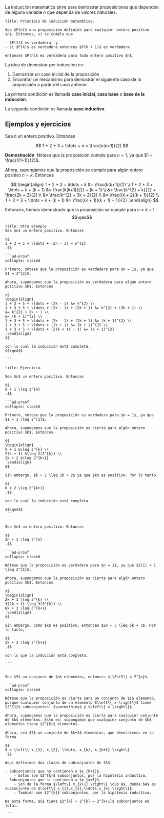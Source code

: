 La inducción matemática sirve para demostrar proposiciones que dependen de alguna variable $n$ que dependa de valores naturales.

```ad-proposition
title: Principio de inducción matemática.

Sea $P(n)$ una proposición definida para cualquier entero positivo $n$. Entonces, si se cumple que

- $P(1)$ es verdadera, y
- si $P(k)$ es verdadera entonces $P(k + 1)$ es verdadera

entonces $P(n)$ es verdadera para todo entero positivo $n$.

```

La idea de demostrar por inducción es:

1. Demostrar un caso inicial de la proposición.
2. Encontrar un mecanismo para demostrar el siguiente caso de la proposición a partir del caso anterior.

La primera condición es llamada **caso inicial**, **caso base** o **base de la inducción**.

La segunda condición es llamada **paso inductivo**.

## Ejemplos y ejercicios

Sea $n$ un entero positivo. Entonces

$$
1 + 2 + 3 + \ldots + n = \frac{n(n+1)}{2}
$$

**Demostración**: Nótese que la proposición cumple para $n = 1$, ya que $1 = \frac{1(1+1)}{2}$.

Ahora, supongamos que la proposición se cumple para algún entero positivo $n = k$. Entonces

$$
\begin{align}
1 + 2 + 3 + \ldots + k &= \frac{k(k+1)}{2} \\
1 + 2 + 3 + \ldots + k + (k + 1) &= \frac{k(k+1)}{2} + (k + 1) \\
&= \frac{k^{2} + k}{2} + \frac{2k + 2}{2} \\
&= \frac{k^{2} + 3k + 2}{2} \\
&= \frac{(k + 2)(k + 1)}{2} \\
1 + 2 + 3 + \ldots + k + (k + 1) &= \frac{(k + 1)((k + 1) + 1)}{2}
.\end{align}
$$

Entonces, hemos demostrado que la proposición se cumple para $n = k + 1$.
$$\qed$$

````ad-example
title: Otro ejemplo
Sea $n$ un entero positivo. Entonces

$$
1 + 3 + 5 + \ldots + (2n - 1) = n^{2}
.$$

```ad-proof
collapse: closed

Primero, nótese que la proposición es verdadera para $n = 1$, ya que $1 = 1^{2}$.

Ahora, supongamos que la proposición es verdadera para algún entero positivo $k$. Entonces

$$
\begin{align}
1 + 3 + 5 + \ldots + (2k - 1) &= k^{2} \\
1 + 3 + 5 + \ldots + (2k - 1) + (2k + 1) &= k^{2} + (2k + 1) \\
&= k^{2} + 2k + 1 \\
&= (k + 1)^{2} \\
1 + 3 + 5 + \ldots + (2k - 1) + (2k + 1) &= (k + 1)^{2} \\
1 + 3 + 5 + \ldots + (2k + 1) &= (k + 1)^{2} \\
1 + 3 + 5 + \ldots + (2(k + 1) - 1) &= (k + 1)^{2}
,\end{align}
$$

con lo cual la inducción está completa.
$$\qed$$

```

````

````ad-exercise
title: Ejercicio.

Sea $n$ un entero positivo. Entonces

$$
n + 1 \leq 2^{n}
.$$

```ad-proof
collapse: closed

Primero, nótese que la proposición es verdadera para $n = 1$, ya que $1 + 1 \leq 2^{1}$.

Ahora, supongamos que la proposición es cierta para algún entero positivo $k$. Entonces

$$
\begin{align}
k + 1 &\leq 2^{k} \\
2(k + 1) &\leq 2(2^{k}) \\
2k + 2 &\leq 2^{k+1}
.\end{align}
$$

Sin embargo, $k + 2 \leq 2k + 2$ ya que $k$ es positivo. Por lo tanto,

$$
k + 2 \leq 2^{k+1}
,$$

con lo cual la inducción está completa.

$$\qed$$
```

````

````ad-exercise

Sea $n$ un entero positivo. Entonces

$$
2n + 1 \leq 3^{n}
.$$

```ad-proof
collapse: closed

Nótese que la proposición es verdadera para $n = 1$, ya que $2(1) + 1 \leq 3^{1}$.

Ahora, supongamos que la proposición es cierta para algún entero positivo $k$. Entonces

$$
\begin{align}
2k + 1 \leq 3^{k} \\
3(2k + 1) \leq 3(3^{k}) \\
6k + 3 \leq 3^{k+1}
.\end{align}
$$

Sin embargo, como $k$ es positivo, entonces $2k + 3 \leq 6k + 3$. Por lo tanto,

$$
2k + 3 \leq 3^{k+1}
,$$

con lo que la inducción está completa.

```

````

````ad-exercise

Sea $S$ un conjunto de $n$ elementos, entonces $|\Ps(S)| = 2^{n}$.

```ad-proof
collapse: closed

Nótese que la proposición es cierta para un conjunto de $1$ elemento, porque cualquier conjunto de un elemento $\left\{ x \right\}$ tiene $2^{1}$ subconjuntos: $\varnothing$ y $\left\{ x \right\}$.

Ahora, supongamos que la proposición es cierta para cualquier conjunto de $k$ elementos. Esto es: supongamos que cualquier conjunto de $k$ elementos tiene $2^{k}$ elementos.

Ahora, sea $S$ un conjunto de $k+1$ elementos, que denotaremos en la forma

$$
S = \left\{ x_{1}, x_{2}, \ldots, x_{k}, x_{k+1} \right\} 
.$$

Aquí definimos dos clases de subconjuntos de $S$:

- Subconjuntos que no contienen a $x_{k+1}$.
	- Estos son $2^{k}$ subconjuntos, por la hipótesis inductiva.
- Subconjuntos que sí contienen a $x_{x+1}$.
	- Son de la forma $\left\{ x_{x+1} \right\} \cup A$, donde $A$ es subconjunto de $\left\{ x_{1},x_{2},\ldots,x_{k} \right\}$.
	- También son $2^{k}$ subconjuntos, por la hipótesis inductiva.

De esta forma, $S$ tiene $2^{k} + 2^{k} = 2^{k+1}$ subconjuntos en total.

```

````
